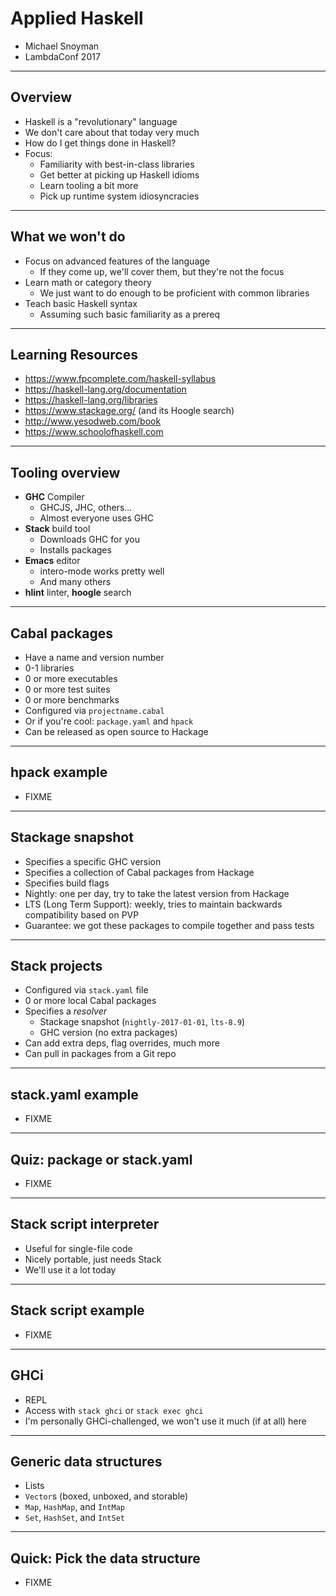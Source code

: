 # Applied Haskell

* Michael Snoyman
* LambdaConf 2017

---

## Overview

* Haskell is a "revolutionary" language
* We don't care about that today very much
* How do I get things done in Haskell?
* Focus:
    * Familiarity with best-in-class libraries
    * Get better at picking up Haskell idioms
    * Learn tooling a bit more
    * Pick up runtime system idiosyncracies

----

## What we won't do

* Focus on advanced features of the language
    * If they come up, we'll cover them, but they're not the focus
* Learn math or category theory
    * We just want to do enough to be proficient with common libraries
* Teach basic Haskell syntax
    * Assuming such basic familiarity as a prereq

----

## Learning Resources

* https://www.fpcomplete.com/haskell-syllabus
* https://haskell-lang.org/documentation
* https://haskell-lang.org/libraries
* https://www.stackage.org/ (and its Hoogle search)
* http://www.yesodweb.com/book
* https://www.schoolofhaskell.com

---

## Tooling overview

* __GHC__ Compiler
    * GHCJS, JHC, others...
    * Almost everyone uses GHC
* __Stack__ build tool
    * Downloads GHC for you
    * Installs packages
* __Emacs__ editor
    * intero-mode works pretty well
    * And many others
* __hlint__ linter, __hoogle__ search

----

## Cabal packages

* Have a name and version number
* 0-1 libraries
* 0 or more executables
* 0 or more test suites
* 0 or more benchmarks
* Configured via `projectname.cabal`
* Or if you're cool: `package.yaml` and `hpack`
* Can be released as open source to Hackage

----

## hpack example

* FIXME

----

## Stackage snapshot

* Specifies a specific GHC version
* Specifies a collection of Cabal packages from Hackage
* Specifies build flags
* Nightly: one per day, try to take the latest version from Hackage
* LTS (Long Term Support): weekly, tries to maintain backwards
  compatibility based on PVP
* Guarantee: we got these packages to compile together and pass tests

----

## Stack projects

* Configured via `stack.yaml` file
* 0 or more local Cabal packages
* Specifies a *resolver*
    * Stackage snapshot (`nightly-2017-01-01`, `lts-8.9`)
    * GHC version (no extra packages)
* Can add extra deps, flag overrides, much more
* Can pull in packages from a Git repo

----

## stack.yaml example

* FIXME

----

## Quiz: package or stack.yaml

* FIXME

----

## Stack script interpreter

* Useful for single-file code
* Nicely portable, just needs Stack
* We'll use it a lot today

----

## Stack script example

* FIXME

----

## GHCi

* REPL
* Access with `stack ghci` or `stack exec ghci`
* I'm personally GHCi-challenged, we won't use it much (if at all)
  here

---

## Generic data structures

* Lists
* `Vector`s (boxed, unboxed, and storable)
* `Map`, `HashMap`, and `IntMap`
* `Set`, `HashSet`, and `IntSet`

----

## Quick: Pick the data structure

* FIXME
